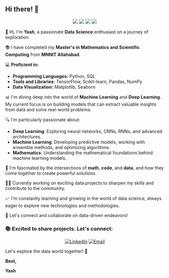 ## Hi there! 👋

<p align="center">
  <img src="https://img.shields.io/badge/Deep%20Learning-%231572B6.svg?style=flat&logo=tensorflow&logoColor=white"/>
  <img src="https://img.shields.io/badge/Machine%20Learning-%23F7DF1E.svg?style=flat&logo=scikit-learn&logoColor=white"/>
  <img src="https://img.shields.io/badge/Python-%233776AB.svg?style=flat&logo=python&logoColor=white"/>
  <img src="https://img.shields.io/badge/SQL-%2300C4CC.svg?style=flat&logo=mysql&logoColor=white"/>
</p>

👋 Hi, I'm **Yash**, a passionate **Data Science** enthusiast on a journey of exploration.

📚 I have completed my **Master's in Mathematics and Scientific Computing** from **MNNIT Allahabad**.

💻 **Proficient in:**
- **Programming Languages:** Python, SQL
- **Tools and Libraries:** TensorFlow, Scikit-learn, Pandas, NumPy
- **Data Visualization:** Matplotlib, Seaborn

📊 I'm diving deep into the world of **Machine Learning** and **Deep Learning**. My current focus is on building models that can extract valuable insights from data and solve real-world problems.

🔍 I'm particularly passionate about:
- **Deep Learning**: Exploring neural networks, CNNs, RNNs, and advanced architectures.
- **Machine Learning**: Developing predictive models, working with ensemble methods, and optimizing algorithms.
- **Mathematics**: Understanding the mathematical foundations behind machine learning models.

🌟 I'm fascinated by the intersections of **math**, **code**, and **data**, and how they come together to create powerful solutions.

👨‍💻 Currently working on exciting data projects to sharpen my skills and contribute to the community.

📈 I'm constantly learning and growing in the world of data science, always eager to explore new technologies and methodologies.

💌 Let's connect and collaborate on data-driven endeavors!

### 📚 Excited to share projects. Let's connect:
<p align="center">
  <a href="https://www.linkedin.com/in/yashm08"><img src="https://img.shields.io/badge/LinkedIn-%230077B5.svg?style=flat&logo=linkedin&logoColor=white" alt="LinkedIn"></a>
  <a href="masaneyash6@gmail.com"><img src="https://img.shields.io/badge/Email-%23D14836.svg?style=flat&logo=gmail&logoColor=white" alt="Email"></a>
</p>

Let's explore the data world together! 🚀

**Best,**

**Yash**
